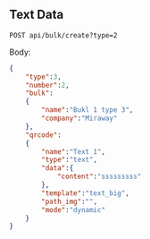 ## Text Data

`POST api/bulk/create?type=2`

Body:

```json
{
	"type":3,
	"number":2,
	"bulk":
	{
		"name":"Bukl 1 type 3",
		"company":"Miraway"
	},
	"qrcode":
	{
		"name":"Text 1",
		"type":"text",
		"data":{
			"content":"sssssssss"
		},
		"template":"text_big",
		"path_img":"",
		"mode":"dynamic"
	}
}

```